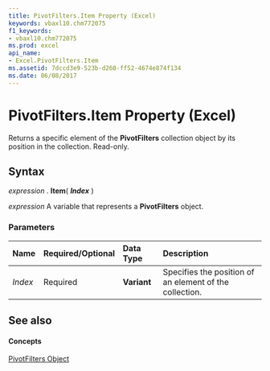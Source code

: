```yaml
---
title: PivotFilters.Item Property (Excel)
keywords: vbaxl10.chm772075
f1_keywords:
- vbaxl10.chm772075
ms.prod: excel
api_name:
- Excel.PivotFilters.Item
ms.assetid: 7dccd3e9-523b-d260-ff52-4674e874f134
ms.date: 06/08/2017
---
```



# PivotFilters.Item Property (Excel)

Returns a specific element of the **PivotFilters** collection object by its position in the collection. Read-only.


## Syntax

 _expression_ . **Item**( **_Index_** )

 _expression_ A variable that represents a **PivotFilters** object.


### Parameters



|**Name**|**Required/Optional**|**Data Type**|**Description**|
|:-----|:-----|:-----|:-----|
| _Index_|Required| **Variant**|Specifies the position of an element of the collection. |

## See also


#### Concepts


[PivotFilters Object](pivotfilters-object-excel.md)

